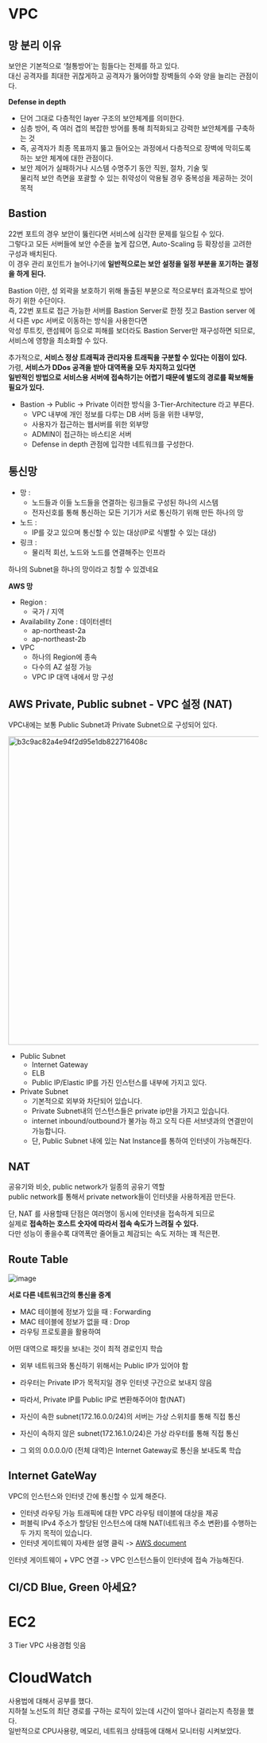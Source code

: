 # VPC 
## 망 분리 이유  
                     
보안은 기본적으로 ‘철통방어’는 힘들다는 전제를 하고 있다.                        
대신 공격자를 최대한 귀찮게하고 공격자가 뚫어야할 장벽들의 수와 양을 늘리는 관점이다.         
                  
**Defense in depth**                  
* 단어 그대로 다층적인 layer 구조의 보안체계를 의미한다.                 
* 심층 방어, 즉 여러 겹의 복잡한 방어를 통해 최적화되고 강력한 보안체계를 구축하는 것      
* 즉, 공격자가 최종 목표까지 뚫고 들어오는 과정에서 다층적으로 장벽에 막히도록 하는 보안 체계에 대한 관점이다.               
* 보안 제어가 실패하거나 시스템 수명주기 동안 직원, 절차, 기술 및     
  물리적 보안 측면을 포괄할 수 있는 취약성이 악용될 경우 중복성을 제공하는 것이 목적         
    
## Bastion       
     
22번 포트의 경우 보안이 뚫린다면 서비스에 심각한 문제를 일으킬 수 있다.        
그렇다고 모든 서버들에 보안 수준을 높게 잡으면, Auto-Scaling 등 확장성을 고려한 구성과 배치된다.               
이 경우 관리 포인트가 늘어나기에 **일반적으로는 보안 설정을 일정 부분을 포기하는 결정을 하게 된다.**        

Bastion 이란, 성 외곽을 보호하기 위해 돌출된 부분으로 적으로부터 효과적으로 방어하기 위한 수단이다.  
즉, 22번 포트로 접근 가능한 서버를 Bastion Server로 한정 짓고 Bastion server 에서 다른 vpc 서버로 이동하는 방식을 사용한다면   
악성 루트킷, 랜섬웨어 등으로 피해를 보더라도 Bastion Server만 재구성하면 되므로, 서비스에 영향을 최소화할 수 있다.         
             
추가적으로, **서비스 정상 트래픽과 관리자용 트래픽을 구분할 수 있다는 이점이 있다.**                  
가령, **서비스가 DDos 공격을 받아 대역폭을 모두 차지하고 있다면**      
**일반적인 방법으로 서비스용 서버에 접속하기는 어렵기 때문에 별도의 경로를 확보해둘 필요가 있다.**        
            
* Bastion -> Public -> Private 이러한 방식을 3-Tier-Architecture 라고 부른다.      
    * VPC 내부에 개인 정보를 다루는 DB 서버 등을 위한 내부망, 
    * 사용자가 접근하는 웹서버를 위한 외부망
    * ADMIN이 접근하는 바스티온 서버     
    * Defense in depth 관점에 입각한 네트워크를 구성한다.     

## 통신망   

* 망 : 
    * 노드들과 이들 노드들을 연결하는 링크들로 구성된 하나의 시스템    
    * 전자신호를 통해 통신하는 모든 기기가 서로 통신하기 위해 만든 하나의 망 
* 노드 : 
    * IP를 갖고 있으며 통신할 수 있는 대상(IP로 식별할 수 있는 대상)         
* 링크 :   
    * 물리적 회선, 노드와 노드를 연결해주는 인프라    

하나의 Subnet을 하나의 망이라고 칭할 수 있겠네요        
    
**AWS 망**
* Region : 
    * 국가 / 지역         
* Availability Zone : 데이터센터         
    * ap-northeast-2a          
    * ap-northeast-2b        
* VPC            
    * 하나의 Region에 종속        
    * 다수의 AZ 설정 가능            
    * VPC IP 대역 내에서 망 구성           

## AWS Private, Public subnet - VPC 설정 (NAT)
  
VPC내에는 보통 Public Subnet과 Private Subnet으로 구성되어 있다.     
  
<img width="619" alt="b3c9ac82a4e94f2d95e1db822716408c" src="https://user-images.githubusercontent.com/50267433/147627981-099fd924-47f8-4f81-b945-4c8966cdc31b.png">            

* Public Subnet                
    * Internet Gateway                  
    * ELB            
    * Public IP/Elastic IP를 가진 인스턴스를 내부에 가지고 있다.                 
* Private Subnet            
    * 기본적으로 외부와 차단되어 있습니다.     
    * Private Subnet내의 인스턴스들은 private ip만을 가지고 있습니다.      
    * internet inbound/outbound가 불가능 하고 오직 다른 서브넷과의 연결만이 가능합니다.      
    * 단, Public Subnet 내에 있는 Nat Instance를 통하여 인터넷이 가능해진다.     
    
## NAT     
공유기와 비슷, public network가 일종의 공유기 역할     
public network를 통해서 private network들이 인터넷을 사용하게끔 만든다.        
          
단, NAT 를 사용할때 단점은 여러명이 동시에 인터넷을 접속하게 되므로             
실제로 **접속하는 호스트 숫자에 따라서 접속 속도가 느려질 수 있다.**              
다만 성능이 좋을수록 대역폭만 줄어들고 체감되는 속도 저하는 꽤 적은편.         
   
## Route Table   

![image](https://user-images.githubusercontent.com/50267433/147628128-54555475-ed4d-4ee5-b0dd-95d8a761acf2.png)    
   
**서로 다른 네트워크간의 통신을 중계**     
* MAC 테이블에 정보가 있을 때 : Forwarding      
* MAC 테이블에 정보가 없을 때 : Drop     
* 라우팅 프로토콜을 활용하여       
          
어떤 대역으로 패킷을 보내는 것이 최적 경로인지 학습      
    
* 외부 네트워크와 통신하기 위해서는 Public IP가 있어야 함     
* 라우터는 Private IP가 목적지일 경우 인터넷 구간으로 보내지 않음     
* 따라서, Private IP를 Public IP로 변환해주어야 함(NAT)      

* 자신이 속한 subnet(172.16.0.0/24)의 서버는 가상 스위치를 통해 직접 통신
* 자신이 속하지 않은 subnet(172.16.1.0/24)은 가상 라우터를 통해 직접 통신
* 그 외의 0.0.0.0/0 (전체 대역)은 Internet Gateway로 통신을 보내도록 학습
  
## Internet GateWay   
VPC의 인스턴스와 인터넷 간에 통신할 수 있게 해준다.     
           
* 인터넷 라우팅 가능 트래픽에 대한 VPC 라우팅 테이블에 대상을 제공         
* 퍼블릭 IPv4 주소가 할당된 인스턴스에 대해 NAT(네트워크 주소 변환)를 수행하는 두 가지 목적이 있습니다.       
* 인터넷 게이트웨이 자세한 설명 클릭 -> [AWS document](https://docs.aws.amazon.com/ko_kr/vpc/latest/userguide/VPC_Internet_Gateway.html)        
       
인터넷 게이트웨이 + VPC 연결 -> VPC 인스턴스들이 인터넷에 접속 가능해진다.       
      
## CI/CD Blue, Green 아세요?


# EC2 
3 Tier VPC 사용경험 잇음 

# CloudWatch  
   
사용법에 대해서 공부를 했다.        
지하철 노선도의 최단 경로를 구하는 로직이 있는데 시간이 얼마나 걸리는지 측정을 했다.   
일반적으로 CPU사용량, 메모리, 네트워크 상태등에 대해서 모니터링 시켜보았다.  

